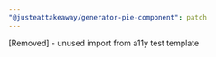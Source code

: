```yaml
---
"@justeattakeaway/generator-pie-component": patch
---
```


[Removed] - unused import from a11y test template

